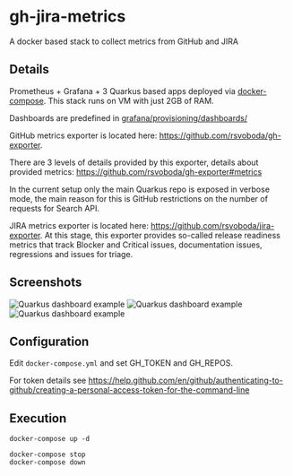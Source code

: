 # gh-jira-metrics
A docker based stack to collect metrics from GitHub and JIRA

## Details
Prometheus + Grafana + 3 Quarkus based apps deployed via [docker-compose](docker-compose.yml). This stack runs on VM with just 2GB of RAM.

Dashboards are predefined in [grafana/provisioning/dashboards/](grafana/provisioning/dashboards/)

GitHub metrics exporter is located here: https://github.com/rsvoboda/gh-exporter.

There are 3 levels of details provided by this exporter, details about provided metrics: https://github.com/rsvoboda/gh-exporter#metrics

In the current setup only the main Quarkus repo is exposed in verbose mode, the main reason for this is GitHub restrictions on the number of requests for Search API.

JIRA metrics exporter is located here: https://github.com/rsvoboda/jira-exporter.
At this stage, this exporter provides so-called release readiness metrics that track Blocker and Critical issues, documentation issues, regressions and issues for triage.

## Screenshots
![Quarkus dashboard example](images/01.png)
![Quarkus dashboard example](images/02.png)
![Quarkus dashboard example](images/03.png)

## Configuration
Edit `docker-compose.yml` and set GH_TOKEN and GH_REPOS.

For token details see https://help.github.com/en/github/authenticating-to-github/creating-a-personal-access-token-for-the-command-line

## Execution
```
docker-compose up -d

docker-compose stop
docker-compose down
```